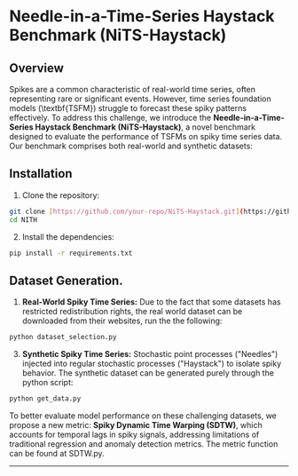 # Needle-in-a-Time-Series Haystack Benchmark (NiTS-Haystack)

## Overview
Spikes are a common characteristic of real-world time series, often representing rare or significant events. However, time series foundation models (\textbf{TSFM}) struggle to forecast these spiky patterns effectively. To address this challenge, we introduce the **Needle-in-a-Time-Series Haystack Benchmark (NiTS-Haystack)**, a novel benchmark designed to evaluate the performance of TSFMs on spiky time series data. Our benchmark comprises both real-world and synthetic datasets:

## Installation

1. Clone the repository:
```bash
git clone [https://github.com/your-repo/NiTS-Haystack.git](https://github.com/DerekQXu/NITH.git)
cd NITH
```

2. Install the dependencies:
```bash
pip install -r requirements.txt
```
## Dataset Generation.

1. **Real-World Spiky Time Series:** Due to the fact that some datasets has restricted redistribution rights, the real world dataset can be downloaded from their websites, run the the following:

```bash
python dataset_selection.py
```

3. **Synthetic Spiky Time Series:** Stochastic point processes ("Needles") injected into regular stochastic processes ("Haystack") to isolate spiky behavior. The synthetic dataset can be generated purely through the python script:

```bash
python get_data.py
```

To better evaluate model performance on these challenging datasets, we propose a new metric: **Spiky Dynamic Time Warping (SDTW)**, which accounts for temporal lags in spiky signals, addressing limitations of traditional regression and anomaly detection metrics. The metric function can be found at SDTW.py. 

---
